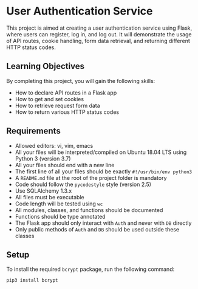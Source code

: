 # User Authentication Service

This project is aimed at creating a user authentication service using Flask, where users can register, log in, and log out. It will demonstrate the usage of API routes, cookie handling, form data retrieval, and returning different HTTP status codes.

## Learning Objectives

By completing this project, you will gain the following skills:

- How to declare API routes in a Flask app
- How to get and set cookies
- How to retrieve request form data
- How to return various HTTP status codes

## Requirements

- Allowed editors: vi, vim, emacs
- All your files will be interpreted/compiled on Ubuntu 18.04 LTS using Python 3 (version 3.7)
- All your files should end with a new line
- The first line of all your files should be exactly `#!/usr/bin/env python3`
- A `README.md` file at the root of the project folder is mandatory
- Code should follow the `pycodestyle` style (version 2.5)
- Use SQLAlchemy 1.3.x
- All files must be executable
- Code length will be tested using `wc`
- All modules, classes, and functions should be documented
- Functions should be type annotated
- The Flask app should only interact with `Auth` and never with `DB` directly
- Only public methods of `Auth` and `DB` should be used outside these classes

## Setup

To install the required `bcrypt` package, run the following command:

```bash
pip3 install bcrypt
